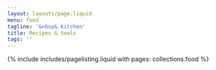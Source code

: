 ```yaml
---
layout: layouts/page.liquid
menu: food
tagline: '&nbsp& kitchen'
title: Recipes & tools
tags: ''
---
```

{% include includes/pagelisting.liquid with pages: collections.food %}
